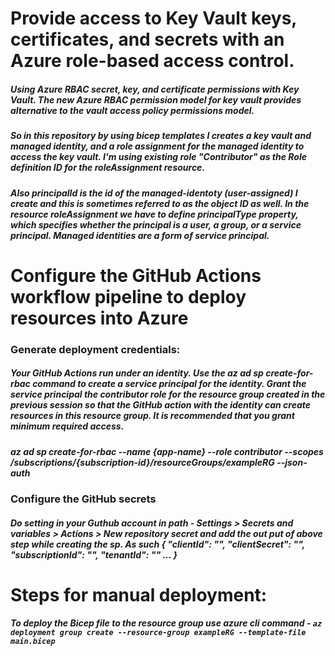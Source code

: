 # Provide access to Key Vault keys, certificates, and secrets with an Azure role-based access control.
##### Using Azure RBAC secret, key, and certificate permissions with Key Vault. The new Azure RBAC permission model for key vault provides alternative to the vault access policy permissions model.

##### So in this repository by using bicep templates I creates a key vault and managed identity, and a role assignment for the managed identity to access the key vault. I'm using existing role "Contributor" as the Role definition ID for the roleAssignment resource. 
##### Also principalId is the id of the managed-identoty (user-assigned) I create and this is sometimes referred to as the object ID as well. In the resource roleAssignment we have to define principalType property, which specifies whether the principal is a user, a group, or a service principal. Managed identities are a form of service principal.<br />



# Configure the GitHub Actions workflow pipeline to deploy resources into Azure
### Generate deployment credentials:    
##### Your GitHub Actions run under an identity. Use the az ad sp create-for-rbac command to create a service principal for the identity. Grant the service principal the contributor role for the resource group created in the previous session so that the GitHub action with the identity can create resources in this resource group. It is recommended that you grant minimum required access.
##### az ad sp create-for-rbac --name {app-name} --role contributor --scopes /subscriptions/{subscription-id}/resourceGroups/exampleRG --json-auth

### Configure the GitHub secrets
##### Do setting in your Guthub account in path - Settings > Secrets and variables > Actions > New repository secret and add the out put of above step while creating the sp. As such { "clientId": "<GUID>",  "clientSecret": "<GUID>", "subscriptionId": "<GUID>", "tenantId": "<GUID>" ... }


#  Steps for manual deployment:
##### To  deploy the Bicep file to the resource group use azure cli command - `az deployment group create --resource-group exampleRG --template-file main.bicep`






